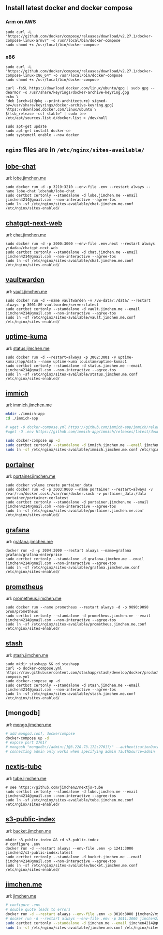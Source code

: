 ## Install latest docker and docker compose


### Arm on AWS

```
sudo curl -L "https://github.com/docker/compose/releases/download/v2.27.1/docker-compose-linux-armv7" -o /usr/local/bin/docker-compose
sudo chmod +x /usr/local/bin/docker-compose
```

### x86

```
sudo curl -L "https://github.com/docker/compose/releases/download/v2.27.1/docker-compose-linux-x86_64" -o /usr/local/bin/docker-compose
sudo chmod +x /usr/local/bin/docker-compose
```


```
curl -fsSL https://download.docker.com/linux/ubuntu/gpg | sudo gpg --dearmor -o /usr/share/keyrings/docker-archive-keyring.gpg
echo \
"deb [arch=$(dpkg --print-architecture) signed-by=/usr/share/keyrings/docker-archive-keyring.gpg] https://download.docker.com/linux/ubuntu \
$(lsb_release -cs) stable" | sudo tee /etc/apt/sources.list.d/docker.list > /dev/null

sudo apt-get update
sudo apt-get install docker-ce
sudo systemctl enable --now docker
```

## `nginx` files are in `/etc/nginx/sites-available/`

## [lobe-chat](https://github.com/lobehub/lobe-chat)

url: [lobe.jimchen.me](lobe.jimchen.me)

```
sudo docker run -d -p 3210:3210 --env-file .env --restart always --name lobe-chat lobehub/lobe-chat
sudo certbot certonly --standalone -d lobe.jimchen.me --email jimchen4214@gmail.com --non-interactive --agree-tos
sudo ln -sf /etc/nginx/sites-available/chat.jimchen.me.conf /etc/nginx/sites-enabled/
```

## [chatgpt-next-web](https://github.com/ChatGPTNextWeb/ChatGPT-Next-Web)

url: [chat.jimchen.me](https://chat.jimchen.me)

```
sudo docker run -d -p 3000:3000 --env-file .env.next --restart always yidadaa/chatgpt-next-web
sudo certbot certonly --standalone -d chat.jimchen.me --email jimchen4214@gmail.com --non-interactive --agree-tos
sudo ln -sf /etc/nginx/sites-available/chat.jimchen.me.conf /etc/nginx/sites-enabled/
```


## [vaultwarden](https://github.com/dani-garcia/vaultwarden)

url: [vault.jimchen.me](https://vault.jimchen.me)

```
sudo docker run -d --name vaultwarden -v /vw-data/:/data/ --restart always -p 3001:80 vaultwarden/server:latest
sudo certbot certonly --standalone -d vault.jimchen.me --email jimchen4214@gmail.com --non-interactive --agree-tos
sudo ln -sf /etc/nginx/sites-available/vault.jimchen.me.conf /etc/nginx/sites-enabled/
```

## [uptime-kuma](https://github.com/louislam/uptime-kuma)

url: [status.jimchen.me](https://status.jimchen.me)

```
sudo docker run -d --restart=always -p 3002:3001 -v uptime-kuma:/app/data --name uptime-kuma louislam/uptime-kuma:1
sudo certbot certonly --standalone -d status.jimchen.me --email jimchen4214@gmail.com --non-interactive --agree-tos
sudo ln -sf /etc/nginx/sites-available/status.jimchen.me.conf /etc/nginx/sites-enabled/
```

## [immich](https://github.com/immich-app/immich)

url: [immich.jimchen.me](https://immich.jimchen.me)

```sh
mkdir ./immich-app
cd ./immich-app

# wget -O docker-compose.yml https://github.com/immich-app/immich/releases/latest/download/docker-compose.yml
#wget -O .env https://github.com/immich-app/immich/releases/latest/download/example.env

sudo docker-compose up -d
sudo certbot certonly --standalone -d immich.jimchen.me --email jimchen4214@gmail.com --non-interactive --agree-tos
sudo ln -sf /etc/nginx/sites-available/immich.jimchen.me.conf /etc/nginx/sites-enabled/
```

## [portainer](https://github.com/portainer/portainer)

url: [portainer.jimchen.me](https://portainer.jimchen.me)

```
sudo docker volume create portainer_data
sudo docker run -d -p 3003:9000 --name portainer --restart=always -v /var/run/docker.sock:/var/run/docker.sock -v portainer_data:/data portainer/portainer-ce:latest
sudo certbot certonly --standalone -d portainer.jimchen.me --email jimchen4214@gmail.com --non-interactive --agree-tos
sudo ln -sf /etc/nginx/sites-available/portainer.jimchen.me.conf /etc/nginx/sites-enabled/
```

## [grafana](https://github.com/grafana/grafana)

url: [grafana.jimchen.me](https://grafana.jimchen.me)

```
docker run -d -p 3004:3000 --restart always --name=grafana grafana/grafana-enterprise
sudo certbot certonly --standalone -d grafana.jimchen.me --email jimchen4214@gmail.com --non-interactive --agree-tos
sudo ln -sf /etc/nginx/sites-available/grafana.jimchen.me.conf /etc/nginx/sites-enabled/
```

## [prometheus](https://github.com/prometheus/prometheus)

url: [prometheus.jimchen.me](https://prometheus.jimchen.me)

```
sudo docker run --name prometheus --restart always -d -p 9090:9090 prom/prometheus
sudo certbot certonly --standalone -d prometheus.jimchen.me --email jimchen4214@gmail.com --non-interactive --agree-tos
sudo ln -sf /etc/nginx/sites-available/prometheus.jimchen.me.conf /etc/nginx/sites-enabled/
```

## [stash](https://github.com/stashapp/stash)

url: [stash.jimchen.me](https://stash.jimchen.me)

```
sudo mkdir stashapp && cd stashapp
curl -o docker-compose.yml https://raw.githubusercontent.com/stashapp/stash/develop/docker/production/docker-compose.yml
sudo docker-compose up -d
sudo certbot certonly --standalone -d stash.jimchen.me --email jimchen4214@gmail.com --non-interactive --agree-tos
sudo ln -sf /etc/nginx/sites-available/stash.jimchen.me.conf /etc/nginx/sites-enabled/
```


## [mongodb]

url: [mongo.jimchen.me](https://mongo.jimchen.me)

```bash
# add mongod.conf, dockercompose
docker-compose up -d
# expose port 27017
# mongosh "mongodb://admin:[]@3.228.73.172:27017/" --authenticationDatabase admin
# connecting admin only works when specifying admin ?authSource=admin
```


## [nextjs-tube](https://github.com/jimchen2/nextjs-tube)

url: [tube.jimchen.me](https://tube.jimchen.me)

```
# see https://github.com/jimchen2/nextjs-tube
sudo certbot certonly --standalone -d tube.jimchen.me --email jimchen4214@gmail.com --non-interactive --agree-tos
sudo ln -sf /etc/nginx/sites-available/tube.jimchen.me.conf /etc/nginx/sites-enabled/
```

## [s3-public-index](https://github.com/jimchen2/s3-public-index)

url: [bucket.jimchen.me](https://bucket.jimchen.me)

```
mkdir s3-public-index && cd s3-public-index
# configure .env
docker run -d --restart always --env-file .env -p 1241:3000 jimchen2/s3-public-index:latest 
sudo certbot certonly --standalone -d bucket.jimchen.me --email jimchen4214@gmail.com --non-interactive --agree-tos
sudo ln -sf /etc/nginx/sites-available/bucket.jimchen.me.conf /etc/nginx/sites-enabled/
```

## [jimchen.me](https://github.com/jimchen2/My-Website-New)

url: [jimchen.me](https://jimchen.me)

```bash
# configure .env
# double quote leads to errors
docker run -d --restart always --env-file .env -p 3010:3000 jimchen2/my-website:latest 
# docker run -d --restart always --env-file .env -p 3011:3000 jimchen2/my-website-zh:latest 
sudo certbot certonly --standalone -d jimchen.me --email jimchen4214@gmail.com --non-interactive --agree-tos
sudo ln -sf /etc/nginx/sites-available/jimchen.me.conf /etc/nginx/sites-enabled/
```

